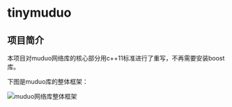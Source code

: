 # tinymuduo

## 项目简介
本项目对muduo网络库的核心部分用c++11标准进行了重写，不再需要安装boost库。

下图是muduo库的整体框架：

![muduo网络库整体框架](https://img-blog.csdn.net/20150731164408996)